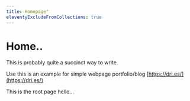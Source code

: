 ```yaml
---
title: Homepage"
eleventyExcludeFromCollections: true
---
```


# Home..

This is probably quite a succinct way to write.

Use this is an example for simple webpage portfolio/blog
[https://dri.es/](https://dri.es/)

This is the root page hello...
